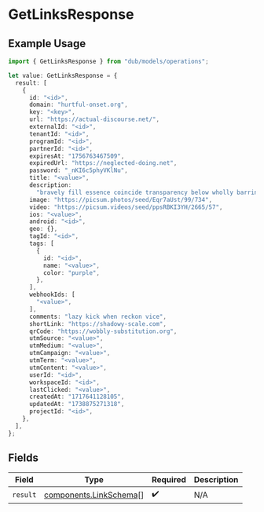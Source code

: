 # GetLinksResponse

## Example Usage

```typescript
import { GetLinksResponse } from "dub/models/operations";

let value: GetLinksResponse = {
  result: [
    {
      id: "<id>",
      domain: "hurtful-onset.org",
      key: "<key>",
      url: "https://actual-discourse.net/",
      externalId: "<id>",
      tenantId: "<id>",
      programId: "<id>",
      partnerId: "<id>",
      expiresAt: "1756763467509",
      expiredUrl: "https://neglected-doing.net",
      password: "_nKI6c5phyVKlNu",
      title: "<value>",
      description:
        "bravely fill essence coincide transparency below wholly barring how scrutinise",
      image: "https://picsum.photos/seed/Eqr7aUst/99/734",
      video: "https://picsum.videos/seed/ppsRBKI3YH/2665/57",
      ios: "<value>",
      android: "<id>",
      geo: {},
      tagId: "<id>",
      tags: [
        {
          id: "<id>",
          name: "<value>",
          color: "purple",
        },
      ],
      webhookIds: [
        "<value>",
      ],
      comments: "lazy kick when reckon vice",
      shortLink: "https://shadowy-scale.com",
      qrCode: "https://wobbly-substitution.org",
      utmSource: "<value>",
      utmMedium: "<value>",
      utmCampaign: "<value>",
      utmTerm: "<value>",
      utmContent: "<value>",
      userId: "<id>",
      workspaceId: "<id>",
      lastClicked: "<value>",
      createdAt: "1717641128105",
      updatedAt: "1738875271318",
      projectId: "<id>",
    },
  ],
};
```

## Fields

| Field                                                            | Type                                                             | Required                                                         | Description                                                      |
| ---------------------------------------------------------------- | ---------------------------------------------------------------- | ---------------------------------------------------------------- | ---------------------------------------------------------------- |
| `result`                                                         | [components.LinkSchema](../../models/components/linkschema.md)[] | :heavy_check_mark:                                               | N/A                                                              |